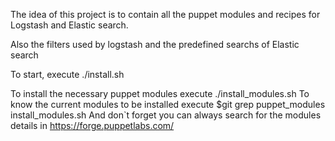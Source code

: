 The idea of this project is to contain all the puppet modules and recipes for Logstash and Elastic search.

Also the filters used by logstash and the predefined searchs of Elastic search

To start, execute ./install.sh

To install the necessary puppet modules execute ./install_modules.sh
To know the current modules to be installed execute $git grep puppet_modules install_modules.sh
And don`t forget you can always search for the modules details in https://forge.puppetlabs.com/
